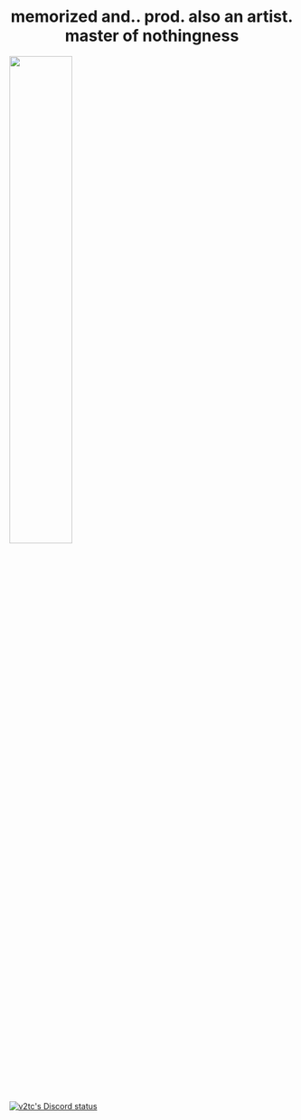 <h1 align="center">memorized and.. prod. also an artist. master of nothingness</h1>


<img align="center" width="47%" src="https://github-readme-stats.vercel.app/api?username=duzme&show_icons=true&theme=dark" />

[![v2tc's Discord status](https://discord.c99.nl/widget/theme-2/910570253229113385.png)]()